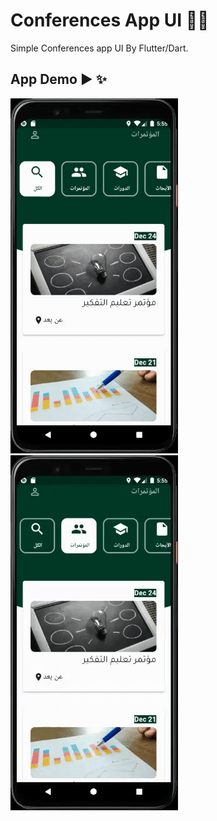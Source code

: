 # Conferences App UI 📱✨

 Simple Conferences app UI By Flutter/Dart.
 

## App Demo ▶ ✨
![](conferences1.gif)
![](conferences2.gif)

